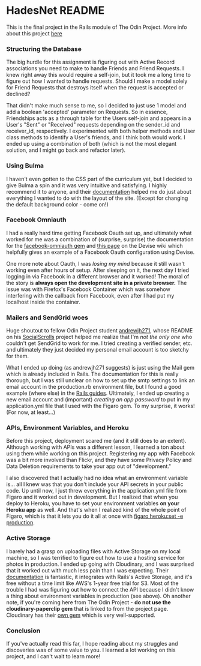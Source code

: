 # HadesNet README

This is the final project in the Rails module of The Odin Project. More info about this project [here](https://www.theodinproject.com/paths/full-stack-ruby-on-rails/courses/ruby-on-rails/lessons/final-project)

### Structuring the Database

The big hurdle for this assignment is figuring out with Active Record associations you need to make to handle Friends and Friend Requests. I knew right away this would require a self-join, but it took me a long time to figure out how I wanted to handle requests. Should I make a model solely for Friend Requests that destroys itself when the request is accepted or declined?

That didn't make much sense to me, so I decided to just use 1 model and add a boolean 'accepted' parameter on Requests. So in essence, Friendships acts as a through table for the Users self-join and appears in a User's "Sent" or "Received" requests depending on the sender_id and receiver_id, respectively. I experimented with both helper methods and User class methods to identify a User's friends, and I think both would work. I ended up using a combination of both (which is not the most elegant solution, and I might go back and refactor later).

### Using Bulma

I haven't even gotten to the CSS part of the curriculum yet, but I decided to give Bulma a spin and it was very intuitive and satisfying. I highly recommend it to anyone, and their [documentation](https://bulma.io/documentation/) helped me do just about everything I wanted to do with the layout of the site. (Except for changing the default background color - come on!)

### Facebook Omniauth

I had a really hard time getting Facebook Oauth set up, and ultimately what worked for me was a combination of (surprise, surprise) the documentation for the [facebook-omniauth gem](https://github.com/simi/omniauth-facebook) and [this page](https://github.com/heartcombo/devise/wiki/OmniAuth:-Overview) on the Devise wiki which helpfully gives an example of a Facebook Oauth configuration using Devise.

One more note about Oauth, I was *losing my mind* because it still wasn't working even after hours of setup. After sleeping on it, the next day I tried logging in via Facebook in a different browser and it worked! The moral of the story is **always open the development site in a private browser.** The issue was with Firefox's Facebook Container which was somehow interfering with the callback from Facebook, even after I had put my localhost inside the container.

### Mailers and SendGrid woes

Huge shoutout to fellow Odin Project student [andrewjh271](https://github.com/andrewjh271), whose README on his [SocialScrolls](https://github.com/andrewjh271/odin_facebook) project helped me realize that I'm *not the only one* who couldn't get SendGrid to work for me. I tried creating a verified sender, etc. and ultimately they just decided my personal email account is too sketchy for them.

What I ended up doing (as andrewjh271 suggests) is just using the Mail gem which is already included in Rails. The documentation for this is really thorough, but I was still unclear on how to set up the smtp settings to link an email account in the production.rb environment file, but I found a good example (where else) in the [Rails guides](https://guides.rubyonrails.org/action_mailer_basics.html#example-action-mailer-configuration). Ultimately, I ended up creating a new email account and (important) *creating an app password* to put in my application.yml file that I used with the Figaro gem. To my surprise, it works! (For now, at least...)

### APIs, Environment Variables, and Heroku

Before this project, deployment scared me (and it still does to an extent). Although working with APIs was a different lesson, I learned a ton about using them while working on this project. Registering my app with Facebook was a bit more involved than Flickr, and they have some Privacy Policy and Data Deletion requirements to take your app out of "development."

I also discovered that I actually had no idea what an environment variable is... all I knew was that you don't include your API secrets in your public code. Up until now, I just threw everything in the application.yml file from Figaro and it worked out in development. But I realized that when you deploy to Heroku, you have to set your environment variables **on your Heroku app** as well. And that's when I realized kind of the whole point of Figaro, which is that it lets you do it all at once with [figaro heroku:set -e production](https://github.com/laserlemon/figaro#heroku).

### Active Storage

I barely had a grasp on uploading files with Active Storage on my local machine, so I was terrified to figure out how to use a hosting service for photos in production. I ended up going with Cloudinary, and I was surprised that it worked out with much less pain than I was expecting. Their [documentation](https://cloudinary.com/documentation/rails_activestorage) is fantastic, it integrates with Rails's Active Storage, and it's free without a time limit like AWS's 1-year free trial for S3. Most of the trouble I had was figuring out how to connect the API because I didn't know a thing about environment variables in production (see above). Oh another note, if you're coming here from The Odin Project - **do not use the cloudinary-paperclip gem** that is linked to from the project page. Cloudinary has their [own gem](https://rubygems.org/gems/cloudinary) which is very well-supported.

### Conclusion

If you've actually read this far, I hope reading about my struggles and discoveries was of some value to you. I learned a lot working on this project, and I can't wait to learn more!